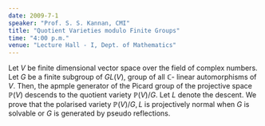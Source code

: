 ```yaml
---
date: 2009-7-1
speaker: "Prof. S. S. Kannan, CMI"
title: "Quotient Varieties modulo Finite Groups"
time: "4:00 p.m." 
venue: "Lecture Hall - I, Dept. of Mathematics"
---
```

Let $V$ be finite dimensional vector space over the field of complex numbers. Let $G$ be a finite subgroup of $GL(V)$, group of all $\mathbb{C}$- linear automorphisms of $V$. Then, the apmple generator of the Picard group of the projective space $\mathbb P(V)$ descends to the quotient variety $\mathbb{P}(V)/G$. Let $L$ denote the descent. We prove that the polarised variety $\mathbb P(V)/G, L$ is projectively normal when $G$ is solvable or $G$ is generated by pseudo reflections.
